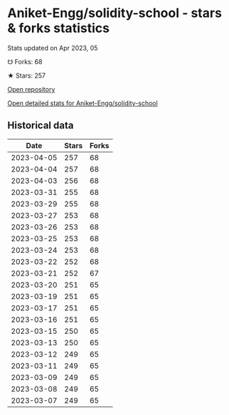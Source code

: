 # Aniket-Engg/solidity-school - stars & forks statistics

Stats updated on Apr 2023, 05

☋ Forks: 68

★ Stars: 257

[Open repository](https://github.com/Aniket-Engg/solidity-school)

[Open detailed stats for Aniket-Engg/solidity-school](https://reviewgithub.com/rep/Aniket-Engg/solidity-school)

## Historical data
| Date | Stars | Forks |
|------|-------|-------|
| 2023-04-05 | 257 | 68 | 
| 2023-04-04 | 257 | 68 | 
| 2023-04-03 | 256 | 68 | 
| 2023-03-31 | 255 | 68 | 
| 2023-03-29 | 255 | 68 | 
| 2023-03-27 | 253 | 68 | 
| 2023-03-26 | 253 | 68 | 
| 2023-03-25 | 253 | 68 | 
| 2023-03-24 | 253 | 68 | 
| 2023-03-22 | 252 | 68 | 
| 2023-03-21 | 252 | 67 | 
| 2023-03-20 | 251 | 65 | 
| 2023-03-19 | 251 | 65 | 
| 2023-03-17 | 251 | 65 | 
| 2023-03-16 | 251 | 65 | 
| 2023-03-15 | 250 | 65 | 
| 2023-03-13 | 250 | 65 | 
| 2023-03-12 | 249 | 65 | 
| 2023-03-11 | 249 | 65 | 
| 2023-03-09 | 249 | 65 | 
| 2023-03-08 | 249 | 65 | 
| 2023-03-07 | 249 | 65 | 

